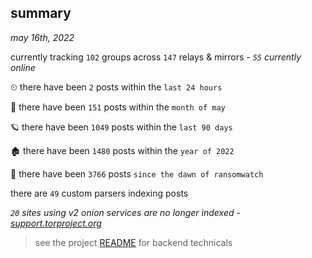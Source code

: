 
## summary
_may 16th, 2022_

currently tracking `102` groups across `147` relays & mirrors - _`55` currently online_

⏲ there have been `2` posts within the `last 24 hours`

🦈 there have been `151` posts within the `month of may`

🪐 there have been `1049` posts within the `last 90 days`

🏚 there have been `1480` posts within the `year of 2022`

🦕 there have been `3766` posts `since the dawn of ransomwatch`

there are `49` custom parsers indexing posts

_`20` sites using v2 onion services are no longer indexed - [support.torproject.org](https://support.torproject.org/onionservices/v2-deprecation/)_

> see the project [README](https://github.com/thetanz/ransomwatch#ransomwatch--) for backend technicals
